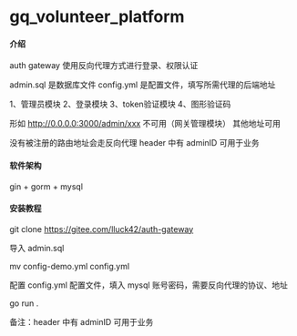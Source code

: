 # gq_volunteer_platform

#### 介绍
auth gateway
使用反向代理方式进行登录、权限认证

admin.sql 是数据库文件
config.yml 是配置文件，填写所需代理的后端地址

1、管理员模块
2、登录模块
3、token验证模块
4、图形验证码

形如 http://0.0.0.0:3000/admin/xxx 不可用（网关管理模块）
其他地址可用

没有被注册的路由地址会走反向代理
header 中有 adminID 可用于业务

#### 软件架构
gin + gorm + mysql


#### 安装教程
git clone https://gitee.com/lluck42/auth-gateway

导入 admin.sql

mv config-demo.yml config.yml

配置 config.yml 配置文件，填入 mysql 账号密码，需要反向代理的协议、地址

go run .

备注：header 中有 adminID 可用于业务
